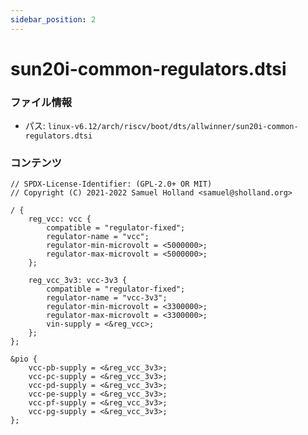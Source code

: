 ```yaml
---
sidebar_position: 2
---
```

# sun20i-common-regulators.dtsi

### ファイル情報

- パス: `linux-v6.12/arch/riscv/boot/dts/allwinner/sun20i-common-regulators.dtsi`

### コンテンツ

```dtsi
// SPDX-License-Identifier: (GPL-2.0+ OR MIT)
// Copyright (C) 2021-2022 Samuel Holland <samuel@sholland.org>

/ {
	reg_vcc: vcc {
		compatible = "regulator-fixed";
		regulator-name = "vcc";
		regulator-min-microvolt = <5000000>;
		regulator-max-microvolt = <5000000>;
	};

	reg_vcc_3v3: vcc-3v3 {
		compatible = "regulator-fixed";
		regulator-name = "vcc-3v3";
		regulator-min-microvolt = <3300000>;
		regulator-max-microvolt = <3300000>;
		vin-supply = <&reg_vcc>;
	};
};

&pio {
	vcc-pb-supply = <&reg_vcc_3v3>;
	vcc-pc-supply = <&reg_vcc_3v3>;
	vcc-pd-supply = <&reg_vcc_3v3>;
	vcc-pe-supply = <&reg_vcc_3v3>;
	vcc-pf-supply = <&reg_vcc_3v3>;
	vcc-pg-supply = <&reg_vcc_3v3>;
};

```
